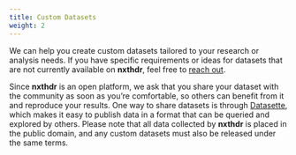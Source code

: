 ```yaml
---
title: Custom Datasets
weight: 2
---
```


We can help you create custom datasets tailored to your research or analysis needs. If you have specific requirements or ideas for datasets that are not currently available on **nxthdr**, feel free to [reach out](/docs/reference/contact).

Since **nxthdr** is an open platform, we ask that you share your dataset with the community as soon as you’re comfortable, so others can benefit from it and reproduce your results. One way to share datasets is through [Datasette](https://datasette.io/), which makes it easy to publish data in a format that can be queried and explored by others. Please note that all data collected by **nxthdr** is placed in the public domain, and any custom datasets must also be released under the same terms.
